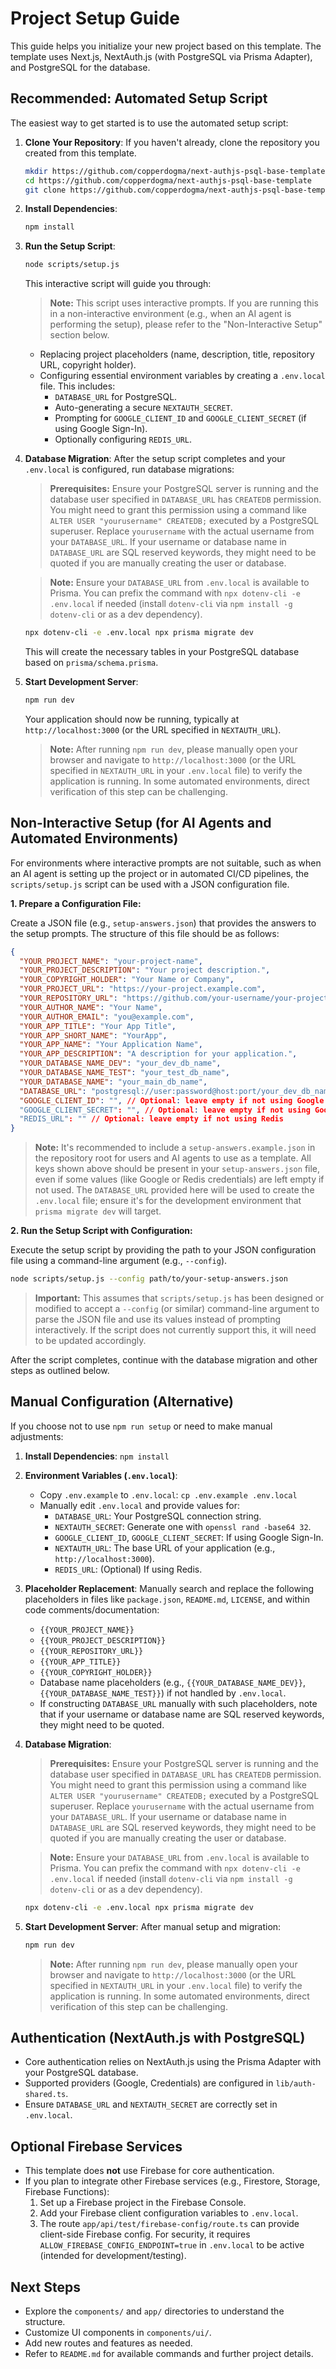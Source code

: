 # Project Setup Guide

This guide helps you initialize your new project based on this template. The template uses Next.js, NextAuth.js (with PostgreSQL via Prisma Adapter), and PostgreSQL for the database.

## Recommended: Automated Setup Script

The easiest way to get started is to use the automated setup script:

1.  **Clone Your Repository**:
    If you haven't already, clone the repository you created from this template.

    ```bash
    mkdir https://github.com/copperdogma/next-authjs-psql-base-template
    cd https://github.com/copperdogma/next-authjs-psql-base-template
    git clone https://github.com/copperdogma/next-authjs-psql-base-template .
    ```

2.  **Install Dependencies**:

    ```bash
    npm install
    ```

3.  **Run the Setup Script**:

    ```bash
    node scripts/setup.js
    ```

    This interactive script will guide you through:

    > **Note:** This script uses interactive prompts. If you are running this in a non-interactive environment (e.g., when an AI agent is performing the setup), please refer to the "Non-Interactive Setup" section below.

    - Replacing project placeholders (name, description, title, repository URL, copyright holder).
    - Configuring essential environment variables by creating a `.env.local` file. This includes:
      - `DATABASE_URL` for PostgreSQL.
      - Auto-generating a secure `NEXTAUTH_SECRET`.
      - Prompting for `GOOGLE_CLIENT_ID` and `GOOGLE_CLIENT_SECRET` (if using Google Sign-In).
      - Optionally configuring `REDIS_URL`.

4.  **Database Migration**:
    After the setup script completes and your `.env.local` is configured, run database migrations:

    > **Prerequisites:** Ensure your PostgreSQL server is running and the database user specified in `DATABASE_URL` has `CREATEDB` permission. You might need to grant this permission using a command like `ALTER USER "yourusername" CREATEDB;` executed by a PostgreSQL superuser. Replace `yourusername` with the actual username from your `DATABASE_URL`.
    > If your username or database name in `DATABASE_URL` are SQL reserved keywords, they might need to be quoted if you are manually creating the user or database.

    > **Note:** Ensure your `DATABASE_URL` from `.env.local` is available to Prisma. You can prefix the command with `npx dotenv-cli -e .env.local` if needed (install `dotenv-cli` via `npm install -g dotenv-cli` or as a dev dependency).

    ```bash
    npx dotenv-cli -e .env.local npx prisma migrate dev
    ```

    This will create the necessary tables in your PostgreSQL database based on `prisma/schema.prisma`.

5.  **Start Development Server**:

    ```bash
    npm run dev
    ```

    Your application should now be running, typically at `http://localhost:3000` (or the URL specified in `NEXTAUTH_URL`).

    > **Note:** After running `npm run dev`, please manually open your browser and navigate to `http://localhost:3000` (or the URL specified in `NEXTAUTH_URL` in your `.env.local` file) to verify the application is running. In some automated environments, direct verification of this step can be challenging.

## Non-Interactive Setup (for AI Agents and Automated Environments)

For environments where interactive prompts are not suitable, such as when an AI agent is setting up the project or in automated CI/CD pipelines, the `scripts/setup.js` script can be used with a JSON configuration file.

**1. Prepare a Configuration File:**

Create a JSON file (e.g., `setup-answers.json`) that provides the answers to the setup prompts. The structure of this file should be as follows:

```json
{
  "YOUR_PROJECT_NAME": "your-project-name",
  "YOUR_PROJECT_DESCRIPTION": "Your project description.",
  "YOUR_COPYRIGHT_HOLDER": "Your Name or Company",
  "YOUR_PROJECT_URL": "https://your-project.example.com",
  "YOUR_REPOSITORY_URL": "https://github.com/your-username/your-project-name",
  "YOUR_AUTHOR_NAME": "Your Name",
  "YOUR_AUTHOR_EMAIL": "you@example.com",
  "YOUR_APP_TITLE": "Your App Title",
  "YOUR_APP_SHORT_NAME": "YourApp",
  "YOUR_APP_NAME": "Your Application Name",
  "YOUR_APP_DESCRIPTION": "A description for your application.",
  "YOUR_DATABASE_NAME_DEV": "your_dev_db_name",
  "YOUR_DATABASE_NAME_TEST": "your_test_db_name",
  "YOUR_DATABASE_NAME": "your_main_db_name",
  "DATABASE_URL": "postgresql://user:password@host:port/your_dev_db_name_noninteractive?schema=public",
  "GOOGLE_CLIENT_ID": "", // Optional: leave empty if not using Google Sign-In
  "GOOGLE_CLIENT_SECRET": "", // Optional: leave empty if not using Google Sign-In
  "REDIS_URL": "" // Optional: leave empty if not using Redis
}
```

> **Note:** It's recommended to include a `setup-answers.example.json` in the repository root for users and AI agents to use as a template. All keys shown above should be present in your `setup-answers.json` file, even if some values (like Google or Redis credentials) are left empty if not used. The `DATABASE_URL` provided here will be used to create the `.env.local` file; ensure it's for the development environment that `prisma migrate dev` will target.

**2. Run the Setup Script with Configuration:**

Execute the setup script by providing the path to your JSON configuration file using a command-line argument (e.g., `--config`).

```bash
node scripts/setup.js --config path/to/your-setup-answers.json
```

> **Important:** This assumes that `scripts/setup.js` has been designed or modified to accept a `--config` (or similar) command-line argument to parse the JSON file and use its values instead of prompting interactively. If the script does not currently support this, it will need to be updated accordingly.

After the script completes, continue with the database migration and other steps as outlined below.

## Manual Configuration (Alternative)

If you choose not to use `npm run setup` or need to make manual adjustments:

1.  **Install Dependencies**: `npm install`

2.  **Environment Variables (`.env.local`)**:

    - Copy `.env.example` to `.env.local`: `cp .env.example .env.local`
    - Manually edit `.env.local` and provide values for:
      - `DATABASE_URL`: Your PostgreSQL connection string.
      - `NEXTAUTH_SECRET`: Generate one with `openssl rand -base64 32`.
      - `GOOGLE_CLIENT_ID`, `GOOGLE_CLIENT_SECRET`: If using Google Sign-In.
      - `NEXTAUTH_URL`: The base URL of your application (e.g., `http://localhost:3000`).
      - `REDIS_URL`: (Optional) If using Redis.

3.  **Placeholder Replacement**:
    Manually search and replace the following placeholders in files like `package.json`, `README.md`, `LICENSE`, and within code comments/documentation:

    - `{{YOUR_PROJECT_NAME}}`
    - `{{YOUR_PROJECT_DESCRIPTION}}`
    - `{{YOUR_REPOSITORY_URL}}`
    - `{{YOUR_APP_TITLE}}`
    - `{{YOUR_COPYRIGHT_HOLDER}}`
    - Database name placeholders (e.g., `{{YOUR_DATABASE_NAME_DEV}}`, `{{YOUR_DATABASE_NAME_TEST}}`) if not handled by `.env.local`.
    - If constructing `DATABASE_URL` manually with such placeholders, note that if your username or database name are SQL reserved keywords, they might need to be quoted.

4.  **Database Migration**:

    > **Prerequisites:** Ensure your PostgreSQL server is running and the database user specified in `DATABASE_URL` has `CREATEDB` permission. You might need to grant this permission using a command like `ALTER USER "yourusername" CREATEDB;` executed by a PostgreSQL superuser. Replace `yourusername` with the actual username from your `DATABASE_URL`.
    > If your username or database name in `DATABASE_URL` are SQL reserved keywords, they might need to be quoted if you are manually creating the user or database.

    > **Note:** Ensure your `DATABASE_URL` from `.env.local` is available to Prisma. You can prefix the command with `npx dotenv-cli -e .env.local` if needed (install `dotenv-cli` via `npm install -g dotenv-cli` or as a dev dependency).

    ```bash
    npx dotenv-cli -e .env.local npx prisma migrate dev
    ```

5.  **Start Development Server**:
    After manual setup and migration:
    ```bash
    npm run dev
    ```
    > **Note:** After running `npm run dev`, please manually open your browser and navigate to `http://localhost:3000` (or the URL specified in `NEXTAUTH_URL` in your `.env.local` file) to verify the application is running. In some automated environments, direct verification of this step can be challenging.

## Authentication (NextAuth.js with PostgreSQL)

- Core authentication relies on NextAuth.js using the Prisma Adapter with your PostgreSQL database.
- Supported providers (Google, Credentials) are configured in `lib/auth-shared.ts`.
- Ensure `DATABASE_URL` and `NEXTAUTH_SECRET` are correctly set in `.env.local`.

## Optional Firebase Services

- This template does **not** use Firebase for core authentication.
- If you plan to integrate other Firebase services (e.g., Firestore, Storage, Firebase Functions):
  1.  Set up a Firebase project in the Firebase Console.
  2.  Add your Firebase client configuration variables to `.env.local`.
  3.  The route `app/api/test/firebase-config/route.ts` can provide client-side Firebase config. For security, it requires `ALLOW_FIREBASE_CONFIG_ENDPOINT=true` in `.env.local` to be active (intended for development/testing).

## Next Steps

- Explore the `components/` and `app/` directories to understand the structure.
- Customize UI components in `components/ui/`.
- Add new routes and features as needed.
- Refer to `README.md` for available commands and further project details.
